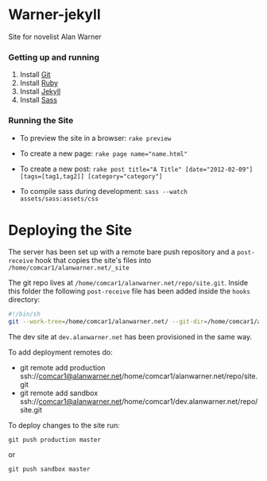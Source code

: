 # Warner-jekyll
Site for novelist Alan Warner

### Getting up and running

1. Install [Git](https://git-scm.com/)
2. Install [Ruby](https://www.ruby-lang.org/en/)
3. Install [Jekyll](http://jekyllrb.com/)
4. Install [Sass](http://sass-lang.com/install)

### Running the Site

* To preview the site in a browser:
```rake preview```

* To create a new page:
```rake page name="name.html"```

* To create a new post:
```rake post title="A Title" [date="2012-02-09"] [tags=[tag1,tag2]] [category="category"]```

* To compile sass during development:
```sass --watch assets/sass:assets/css```

# Deploying the Site

The server has been set up with a remote bare push repository and a ```post-receive``` hook that copies the site's files into ```/home/comcar1/alanwarner.net/_site```

The git repo lives at ```/home/comcar1/alanwarner.net/repo/site.git```.
Inside this folder the following ```post-receive``` file has been added inside the ```hooks``` directory:

```bash
#!/bin/sh
git --work-tree=/home/comcar1/alanwarner.net/ --git-dir=/home/comcar1/alanwarner.net/repo/site.git checkout -f
```

The dev site at ```dev.alanwarner.net``` has been provisioned in the same way.

To add deployment remotes do:

* git remote add production ssh://comcar1@alanwarner.net/home/comcar1/alanwarner.net/repo/site.git
* git remote add sandbox ssh://comcar1@alanwarner.net/home/comcar1/dev.alanwarner.net/repo/site.git

To deploy changes to the site run:

```git push production master```

or

```git push sandbox master```



